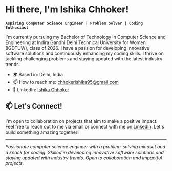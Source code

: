 # Hi there, I'm Ishika Chhoker!

**`Aspiring Computer Science Engineer | Problem Solver | Coding Enthusiast`**

I'm currently pursuing my Bachelor of Technology in Computer Science and Engineering at Indira Gandhi Delhi Technical University for Women (IGDTUW), class of 2026. I have a passion for developing innovative software solutions and continuously enhancing my coding skills. I thrive on tackling challenging problems and staying updated with the latest industry trends.

- 🌍 Based in: Delhi, India  
- 📫 How to reach me: chhokerishika95@gmail.com  
- 💼 LinkedIn: [Ishika Chhoker](https://www.linkedin.com/in/ishika-chhoker-4892b82b1)  

## 📫 Let's Connect!  

I'm open to collaboration on projects that aim to make a positive impact. Feel free to reach out to me via email or connect with me on [LinkedIn](https://www.linkedin.com/in/ishika-chhoker-4892b82b1). Let's build something amazing together!  

---

*Passionate computer science engineer with a problem-solving mindset and a knack for coding. Skilled in developing innovative software solutions and staying updated with industry trends. Open to collaboration and impactful projects.*  
